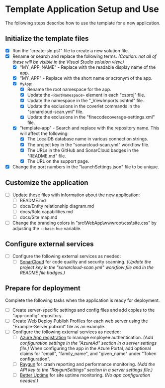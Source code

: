 # Template Application Setup and Use

The following steps describe how to use the template for a new application.

## Initialize the template files

* [x] Run the "create-sln.ps1" file to create a new solution file.
* [x] Rename or search and replace the following terms. *(Caution: not all of these will be visible in the Visual Studio solution view.)*
    - [x] "MY_APP_NAME" - Replace with the readable display name of the app.
    - [x] "MY_APP" - Replace with the short name or acronym of the app.
    - [x] `MyApp`:
        - [x] Rename the root namespace for the app.
        - [x] Update the `<RootNamespace>` element in each "csproj" file.
        - [x] Update the namespace in the "_ViewImports.cshtml" file.
        - [x] Update the exclusions in the coverlet commands in the "sonarcloud-scan.yml" file.
        - [x] Update the exclusions in the "finecodecoverage-settings.xml" file.
    - [x] "template-app" - Search and replace with the repository name. This will affect the following:
        - [x] The LocalDB database name in various connection strings.
        - [x] The project key in the "sonarcloud-scan.yml" workflow file.
        - [x] The URLs in the GitHub and SonarCloud badges in the "README.md" file.
        - [x] The URL on the support page.
* [x] Change the port numbers in the "launchSettings.json" file to be unique.

## Customize the application

* [ ] Update these files with information about the new application:
    * [ ] README.md
    * [ ] docs/Entity relationship diagram.md
    * [ ] docs/Role capabilities.md
    * [ ] docs/Site map.md
* [ ] Change the branding colors in "src\WebApp\wwwroot\css\site.css" by adjusting the `--base-hue` variable.

## Configure external services

* [ ] Configure the following external services as needed:
    - [ ] [SonarCloud](https://sonarcloud.io/projects) for code quality and security scanning. *(Update the project key in the "sonarcloud-scan.yml" workflow file and in the README file badges.)*

## Prepare for deployment

Complete the following tasks when the application is ready for deployment.

* [ ] Create server-specific settings and config files and add copies to the "app-config" repository.
* [ ] Create Web Deploy Publish Profiles for each web server using the "Example-Server.pubxml" file as an example.
* [ ] Configure the following external services as needed:
    - [ ] [Azure App registration](https://portal.azure.com/#view/Microsoft_AAD_RegisteredApps/ApplicationsListBlade) to manage employee authentication. *(Add configuration settings in the "AzureAd" section in a server settings file.)*
      When configuring the app in the Azure Portal, add optional claims for "email", "family_name", and "given_name" under "Token configuration".
    - [ ] [Raygun](https://app.raygun.com/) for crash reporting and performance monitoring. *(Add the API key to the "RaygunSettings" section in a server settings file.)*
    - [ ] [Better Uptime](https://betterstack.com/better-uptime) for site uptime monitoring. *(No app configuration needed.)*
